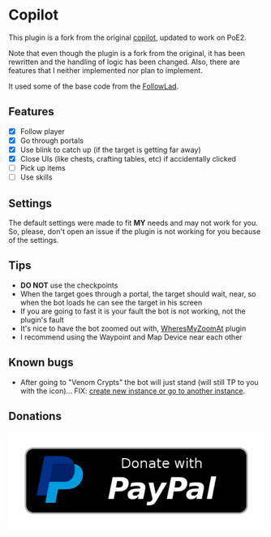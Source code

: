 # Copilot
This plugin is a fork from the original [copilot](https://github.com/totalschaden/copilot), updated to work on PoE2.

Note that even though the plugin is a fork from the original, it has been rewritten and the handling of logic has been changed.
Also, there are features that I neither implemented nor plan to implement.

It used some of the base code from the [FollowLad](https://github.com/AlphaCaster/FollowLad).

## Features
- [x] Follow player
- [x] Go through portals
- [x] Use blink to catch up (if the target is getting far away)
- [x] Close UIs (like chests, crafting tables, etc) if accidentally clicked
- [ ] Pick up items
- [ ] Use skills

## Settings
The default settings were made to fit **MY** needs and may not work for you. So, please, don't open an issue if the plugin is not working for you because of the settings.

## Tips
- **DO NOT** use the checkpoints
- When the target goes through a portal, the target should wait, near, so when the bot loads he can see the target in his screen
- If you are going to fast it is your fault the bot is not working, not the plugin's fault
- It's nice to have the bot zoomed out with, [WheresMyZoomAt](https://github.com/doubleespressobro/WheresMyZoomAt-PoE2) plugin
- I recommend using the Waypoint and Map Device near each other

## Known bugs
- After going to "Venom Crypts" the bot will just stand (will still TP to you with the icon)... FIX: [create new instance or go to another instance](https://steelseries.com/pt-pt/blog/path-of-exile-2-how-to-reset-instance-1218).

## Donations
[![Donate with PayPal](./assets/donate.png)](https://www.paypal.com/donate/?hosted_button_id=NX4PVU9B2YFDU)
